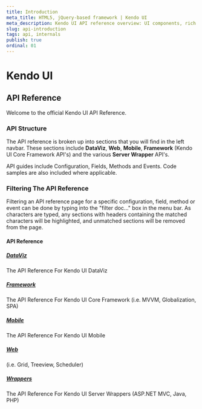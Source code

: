 ```yaml
---
title: Introduction
meta_title: HTML5, jQuery-based framework | Kendo UI
meta_description: Kendo UI API reference overview: UI components, rich data vizualization framework, auto-adaptive mobile widgets and all tools for building rich web apps.
slug: api-introduction
tags: api, internals
publish: true
ordinal: 01
---
```


# Kendo UI 

## API Reference

Welcome to the official Kendo UI API Reference.

### API Structure

The API reference is broken up into sections that you will find in the left navbar.  These sections include **DataViz**, **Web**, **Mobile**, **Framework** (Kendo UI Core Framework API's) and the various **Server Wrapper** API's.

API guides include Configuration, Fields, Methods and Events.  Code samples are also included where applicable.

### Filtering The API Reference

Filtering an API reference page for a specific configuration, field, method or event can be done by typing into the "filter doc..." box in the menu bar.  As characters are typed, any sections with headers containing the matched characters will be highlighted, and unmatched sections will be removed from the page.

#### API Reference

##### [DataViz](http://docs.kendoui.com/api/dataviz)

The API Reference For Kendo UI DataViz

##### [Framework](http://docs.kendoui.com/api/framework)

The API Reference For Kendo UI Core Framework (i.e. MVVM, Globalization, SPA)

##### [Mobile](http://docs.kendoui.com/api/mobile)

The API Reference For Kendo UI Mobile

##### [Web](http://docs.kendoui.com/api/web)

(i.e. Grid, Treeview, Scheduler)

##### [Wrappers](http://docs.kendoui.com/api/wrappers)

The API Reference For Kendo UI Server Wrappers (ASP.NET MVC, Java, PHP)




